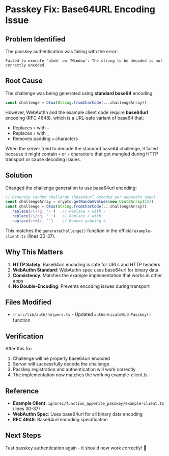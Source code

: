 # Passkey Fix: Base64URL Encoding Issue

## Problem Identified

The passkey authentication was failing with the error:
```
Failed to execute 'atob' on 'Window': The string to be decoded is not correctly encoded.
```

## Root Cause

The challenge was being generated using **standard base64** encoding:
```javascript
const challenge = btoa(String.fromCharCode(...challengeArray))
```

However, WebAuthn and the example client code require **base64url** encoding (RFC 4648), which is a URL-safe variant of base64 that:
- Replaces `+` with `-`
- Replaces `/` with `_`  
- Removes padding `=` characters

When the server tried to decode the standard base64 challenge, it failed because it might contain `+` or `/` characters that get mangled during HTTP transport or cause decoding issues.

## Solution

Changed the challenge generation to use base64url encoding:

```javascript
// Generate random challenge (base64url encoded per WebAuthn spec)
const challengeArray = crypto.getRandomValues(new Uint8Array(32))
const challenge = btoa(String.fromCharCode(...challengeArray))
  .replace(/\+/g, '-')   // Replace + with -
  .replace(/\//g, '_')   // Replace / with _
  .replace(/=+$/, '')    // Remove padding =
```

This matches the `generateChallenge()` function in the official `example-client.ts` (lines 30-37).

## Why This Matters

1. **HTTP Safety**: Base64url encoding is safe for URLs and HTTP headers
2. **WebAuthn Standard**: WebAuthn spec uses base64url for binary data
3. **Consistency**: Matches the example implementation that works in other apps
4. **No Double-Encoding**: Prevents encoding issues during transport

## Files Modified

- ✅ `src/lib/auth/helpers.ts` - Updated `authenticateWithPasskey()` function

## Verification

After this fix:
1. Challenge will be properly base64url encoded
2. Server will successfully decode the challenge
3. Passkey registration and authentication will work correctly
4. The implementation now matches the working example-client.ts

## Reference

- **Example Client**: `ignore1/function_appwrite_passkey/example-client.ts` (lines 30-37)
- **WebAuthn Spec**: Uses base64url for all binary data encoding
- **RFC 4648**: Base64url encoding specification

## Next Steps

Test passkey authentication again - it should now work correctly! 🎉

